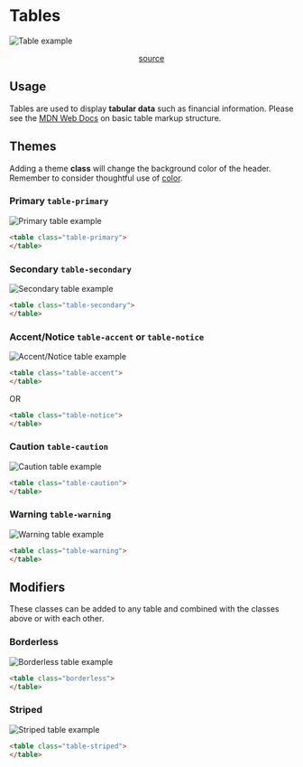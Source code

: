 # Tables

![Table example](/linear/table.png)

<p style="text-align: center;">
<a href="https://github.com/UAB-IT/linear/blob/master/src/scss/02-base/_tables.scss" target="_blank">source</a>
</p>

## Usage

Tables are used to display **tabular data** such as financial information. Please see the [MDN Web Docs](https://developer.mozilla.org/en-US/docs/Web/HTML/Element/table) on basic table markup structure.

## Themes

Adding a theme **class** will change the background color of the header. Remember to consider thoughtful use of [color](/linear/principals/color.html).

### Primary `table-primary`

![Primary table example](/linear/table-primary.png)

```html
<table class="table-primary">
</table>
```

### Secondary `table-secondary`

![Secondary table example](/linear/table-secondary.png)

```html
<table class="table-secondary">
</table>
```

### Accent/Notice `table-accent` or `table-notice`

![Accent/Notice table example](/linear/table-accent.png)

```html
<table class="table-accent">
</table>
```

OR

```html
<table class="table-notice">
</table>
```

### Caution `table-caution`

![Caution table example](/linear/table-caution.png)

```html
<table class="table-caution">
</table>
```

### Warning `table-warning`

![Warning table example](/linear/table-warning.png)

```html
<table class="table-warning">
</table>
```

## Modifiers

These classes can be added to any table and combined with the classes above or with each other.

### Borderless

![Borderless table example](/linear/table-borderless.png)

```html
<table class="borderless">
</table>
```

### Striped

![Striped table example](/linear/table-striped.png)

```html
<table class="table-striped">
</table>
```

